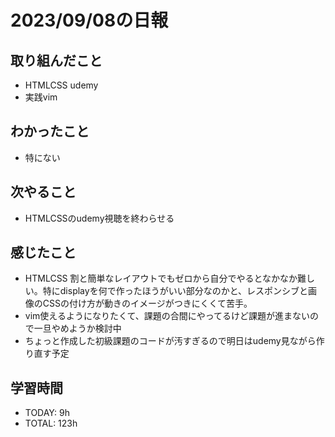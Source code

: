 # 2023/09/08の日報


## 取り組んだこと
- HTMLCSS udemy
- 実践vim


## わかったこと
- 特にない

## 次やること
- HTMLCSSのudemy視聴を終わらせる

## 感じたこと
- HTMLCSS 割と簡単なレイアウトでもゼロから自分でやるとなかなか難しい。特にdisplayを何で作ったほうがいい部分なのかと、レスポンシブと画像のCSSの付け方が動きのイメージがつきにくくて苦手。
- vim使えるようになりたくて、課題の合間にやってるけど課題が進まないので一旦やめようか検討中
- ちょっと作成した初級課題のコードが汚すぎるので明日はudemy見ながら作り直す予定


## 学習時間
- TODAY: 9h
- TOTAL: 123h
